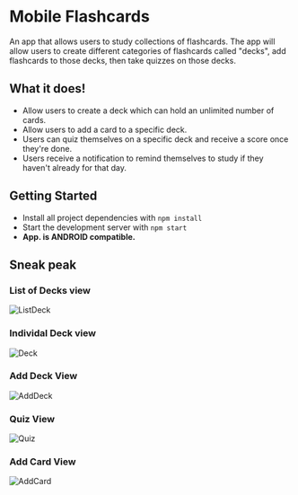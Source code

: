 # Mobile Flashcards 

An app that allows users to study collections of flashcards. The app will allow users to create different categories of flashcards called "decks", add flashcards to those decks, then take quizzes on those decks.

## What it does!

* Allow users to create a deck which can hold an unlimited number of cards.
* Allow users to add a card to a specific deck.
* Users can quiz themselves on a specific deck and receive a score once they're done.
* Users receive a notification to remind themselves to study if they haven't already for that day.

## Getting Started

* Install all project dependencies with `npm install`
* Start the development server with `npm start`
* **App. is ANDROID compatible.**

## Sneak peak

### List of Decks view

![ListDeck](https://github.com/sagarmavuri/mobile-flashcards/blob/master/sneak_peak_images/Decks.png)

### Individal Deck view

![Deck](https://github.com/sagarmavuri/mobile-flashcards/blob/master/sneak_peak_images/SoloDeck.png)

### Add Deck View

![AddDeck](https://github.com/sagarmavuri/mobile-flashcards/blob/master/sneak_peak_images/AddDeck.png)

### Quiz View

![Quiz](https://github.com/sagarmavuri/mobile-flashcards/blob/master/sneak_peak_images/Quiz.png)

### Add Card View

![AddCard](https://github.com/sagarmavuri/mobile-flashcards/blob/master/sneak_peak_images/AddCard.png)
